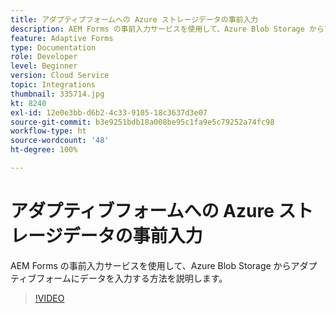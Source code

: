 ```yaml
---
title: アダプティブフォームへの Azure ストレージデータの事前入力
description: AEM Forms の事前入力サービスを使用して、Azure Blob Storage からアダプティブフォームにデータを入力する方法を説明します。
feature: Adaptive Forms
type: Documentation
role: Developer
level: Beginner
version: Cloud Service
topic: Integrations
thumbnail: 335714.jpg
kt: 8240
exl-id: 12e0e3bb-d6b2-4c33-9105-18c3637d3e07
source-git-commit: b3e9251bdb18a008be95c1fa9e5c79252a74fc98
workflow-type: ht
source-wordcount: '48'
ht-degree: 100%

---
```


# アダプティブフォームへの Azure ストレージデータの事前入力

AEM Forms の事前入力サービスを使用して、Azure Blob Storage からアダプティブフォームにデータを入力する方法を説明します。

>[!VIDEO](https://video.tv.adobe.com/v/335714?quality=12&learn=on)
